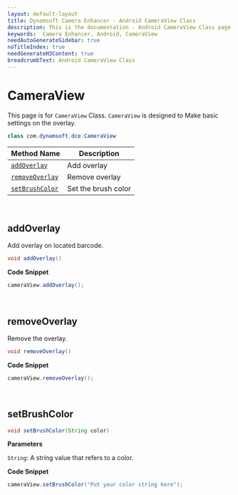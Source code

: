 ```yaml
---
layout: default-layout
title: Dynamsoft Camera Enhancer - Android CameraView Class
description: This is the documentation - Android CameraView Class page of Dynamsoft Camera Enhancer.
keywords:  Camera Enhancer, Android, CameraView
needAutoGenerateSidebar: true
noTitleIndex: true
needGenerateH3Content: true
breadcrumbText: Android CameraView Class
---
```


# CameraView

This page is for `CameraView` Class. `CameraView` is designed to Make basic settings on the overlay.

```Java
class com.dynamsoft.dce.CameraView
```

| Method Name | Description |
|------|------|
| [`addOverlay`](#addoverlay) | Add overlay |
| [`removeOverlay`](#removeoverlay) | Remove overlay |
| [`setBrushColor`](#setbrushcolor) | Set the brush color |

&nbsp;

## addOverlay

Add overlay on located barcode.

```java
void addOverlay()
```

**Code Snippet**

```java
cameraView.addOverlay();
```

&nbsp;

## removeOverlay

Remove the overlay.

```java
void removeOverlay()
```

**Code Snippet**

```java
cameraView.removeOverlay();
```

&nbsp;

## setBrushColor

```java
void setBrushColor(String color)
```

**Parameters**

`String`: A string value that refers to a color.

**Code Snippet**

```java
cameraView.setBrushColor("Put your color string here");
```
